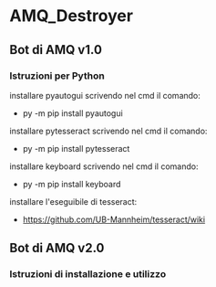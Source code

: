 # AMQ_Destroyer

## Bot di AMQ v1.0

### Istruzioni per Python

installare pyautogui scrivendo nel cmd il comando:

- py -m pip install pyautogui

installare pytesseract scrivendo nel cmd il comando:

- py -m pip install pytesseract

installare keyboard scrivendo nel cmd il comando:

- py -m pip install keyboard

installare l'eseguibile di tesseract:

- https://github.com/UB-Mannheim/tesseract/wiki

## Bot di AMQ v2.0

### Istruzioni di installazione e utilizzo
